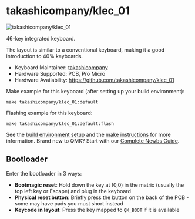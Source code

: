 # takashicompany/klec_01

![takashicompany/klec_01](https://i.imgur.com/oFZHNFJ.jpeg)

46-key integrated keyboard.

The layout is similar to a conventional keyboard, making it a good introduction to 40% keyboards.

* Keyboard Maintainer: [takashicompany](https://github.com/takashicompany)
* Hardware Supported: PCB, Pro Micro
* Hardware Availability: https://github.com/takashicompany/klec_01

Make example for this keyboard (after setting up your build environment):

    make takashicompany/klec_01:default

Flashing example for this keyboard:

    make takashicompany/klec_01:default:flash

See the [build environment setup](https://docs.qmk.fm/#/getting_started_build_tools) and the [make instructions](https://docs.qmk.fm/#/getting_started_make_guide) for more information. Brand new to QMK? Start with our [Complete Newbs Guide](https://docs.qmk.fm/#/newbs).

## Bootloader

Enter the bootloader in 3 ways:

* **Bootmagic reset**: Hold down the key at (0,0) in the matrix (usually the top left key or Escape) and plug in the keyboard
* **Physical reset button**: Briefly press the button on the back of the PCB - some may have pads you must short instead
* **Keycode in layout**: Press the key mapped to `QK_BOOT` if it is available
